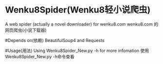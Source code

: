 # Wenku8Spider(Wenku8轻小说爬虫)
A web spider (actually a novel downloader) for wenku8.com
wenku8.com 的 网页爬虫(小说下载器)

#Depends on(依赖)
BeautifulSoup4 and Requests

#Usage(用法)
Using Wenku8Spider_New.py -h for more infomation
使用Wenku8Spider_New.py -h命令查看
